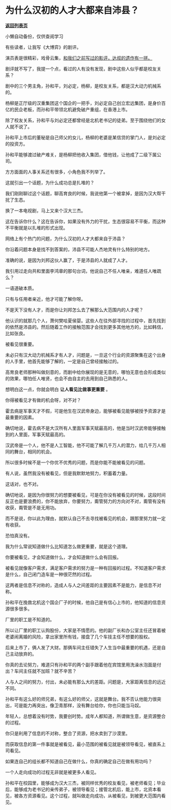 # 为什么汉初的人才大都来自沛县？

[**返回列表页**](/gzh/记忆承载3)

小懒自动备份，仅供查阅学习

有些读者，让我写《大博弈》的剧评。

演员表是很精彩，戏骨云集，[和我们之前写过的影评，达叔的遗作有一拼。](http://mp.weixin.qq.com/s?__biz=MzU0MjYwNDU2Mw==&mid=2247508671&idx=1&sn=8d7577ca765213db338b2c64f4477092&chksm=fb1acec3cc6d47d56b6694b1c1ce02e8f8e0c45c678630c61feab932fa831f82db57fe19ad89&scene=21#wechat_redirect)  

剧评就不写了，我提一个点，看过的人有没有发现，剧中这些人似乎都是校友关系？  

剧中的三个男主角，孙和平，刘必定，杨柳，是校友关系，都是汉大动力机械系的。

杨柳是正厅级的汉重集团这个国企的一把手，刘必定自己创立宏远集团，是身价百亿的民企老板，而孙和平带领北机避免破产重组，在香港上市。

除了校友关系，孙和平与刘必定还都曾经是北机老书记的徒弟。至于围绕他们的女人就不说了。

孙和平上市后的董秘是自己师父的女儿，杨柳的老婆是某信贷的掌门人，是刘必定的投资方。

孙和平能够渡过破产难关，是杨柳把他收入集团，借他钱，让他成了二级下属公司。

方方面面的人事关系还有很多，小角色我不列举了。  

这就引出一个话题，为什么成功总是扎堆的？  

我们刚刚聊过这个话题，聊高育良的时候，我说他第一个被拿掉，是因为汉大帮干扰了生态。

换了一本电视剧，马上又来个汉大三杰。  

这在告诉你什么？这在告诉你，如果没有外力的干扰，生态很容易不平衡，而这种不平衡就是以扎堆的形式出现。  

网络上有个热门的问题，为什么汉初的人才大都来自于沛县？  

你沿着问题本身是找不到答案的，沛县不可能人杰地灵有什么特别的地方。

准确的说，是因为刘邦这伙人赢了，于是沛县的人就成了人才。  

我引用过走向共和里面李鸿章的那句台词，他说自己不任人唯亲，难道任人唯疏么？  

一语道破本质。  

只有与任用者亲近，他才可能了解你呀。

不是天下没有人才，而是你让刘邦怎么去了解那么大范围内的人才呢？  

他认识的就那几个人，萧何樊哙夏侯婴。这些人在往外部寻找的过程中，首先找到的依然是沛县的。然后随着工作的接触范围才会找到更多其他地方的，比如韩信，比如张良。  

被看见很重要。  

未必只有汉大动力机械系才有人才，问题是，一旦这个行业的资源聚集在这个出身的人手里，他首先能够了解的，一定是自己曾经接触过的。

高育良老师那种叫做刻意的，而剧中给你展现的是无意的，哪怕无意也会形成类似的效果，哪怕任人唯贤，也会不由自主的去用到自己熟悉的人。  

想明白这一点，你就会明白 **让人看见比做事更重要** 。  

你得被看见才有做的机会呀，对不对？  

霍去病是军事天才不假，可是他生在汉武帝身边，能够被看见能够被授予资源才是最重要的因素。  

确切地说，霍去病不是大汉所有人里面军事天赋最高的，他是当时汉武帝能够接触到的人里面，军事天赋最高的。  

汉武帝是一个人，他不是人工智能，他不可能了解几千万人的潜力，给几千万人相同的舞台，相同的机会。  

所以很多时候不是一个你优不优秀的问题，而是你能不能被看见的问题。  

有人说，虽然我没有被看见，但是我默默地努力，积蓄着力量。  

这话对，也不对。

确切地说，是因为你很努力的想要被看见，可是在你没有被看见的时候，这段时间反正也是要浪费的，你不能放弃，你要努力，甭管努力的方向对不对，甭管有没有收获，甭管是不是无用功。

而不是说，你以此为理由，就默认自己不去寻找被看见的机会，跟那里努力就一定有收获。  

恐怕真没有。

我为什么常说知道做什么比知道怎么做更重要，就是这个道理。

你要被看见，才会知道做什么，才会知道做什么会有回报。

被看见就像客户需求，满足客户需求的努力是一种有回报的过程。不知道客户需求是什么，自己闭门造车是一种很茫然的过程。  

这两者是信息不对称的，造成人与人之间差距的主要因素不是能力，是信息不对称。  

孙和平在挽救北机这个国企厂子的时候，他自己是有信心上市的，他知道的信息资源很多很多。

厂里的职工是不知道的。  

所以让厂里的职工认购股份，大家是不情愿的。他的副厂长和办公室主任还冒着被老婆闹离婚的风险，拿出家里所有钱，接盘了几个车技主任不想要的股权。  

后来上市了，俩人发了大财。那俩车间主任错失了人生当中最重要的机遇，还是自己主动放弃的。  

你真的去论努力，难道只有孙和平的两个副手跟着他在宾馆里用洗澡水泡面是付出？车间主任就不加班？就不辛苦？  

人与人之间的努力，付出，未必能有那么大的差距。问题是，大家距离信息的远近不同。  

孙和平有这么好的师兄弟，有这么好的师父，这就是舞台。我不否认他能力很突出，可是能力再突出，像卫青那样，没有舞台给你，你也只能当马奴。  

年轻人，总想着没有时势，我要创时势。成年人都知道，所谓做生意，是资源整合的过程。  

你只是利用了信息的不对称，整合了资源，把水卖到了沙漠里。

而获取信息的第一件事就是被看见，最小范围的被看见就是被领导看见，被直系上司看见。

如果连自己的组长都不知道自己在做什么，你真的确定自己在做有用功吗？

一个人走向成功的过程无非就是被更多人看见。  

孙和平在校园里，能够成为汉大三杰，被同样优秀的校友看见，被老师看见；毕业后，能够成为老书记的亲传弟子，被领导看见；接管北机后，能上市，北资本看见，被各方资源看见。这个过程，就叫做走向成功，从被看见，到被更大范围内看见。


